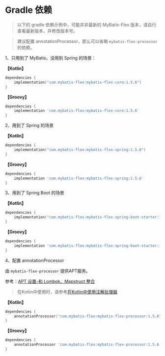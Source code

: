 # Gradle 依赖

> 以下的 gradle 依赖示例中，可能并非最新的 MyBatis-Flex 版本，请自行查看最新版本，并修改版本号。

> 建议配置 annotationProcessor，那么可以省略 `mybatis-flex-processor` 的依赖。

1、只用到了 MyBatis，没用到 Spring 的场景：

**【Kotlin】**

```kotlin
dependencies {
    implementation("com.mybatis-flex:mybatis-flex-core:1.5.6")
}
```

**【Groovy】**

```groovy
dependencies {
    implementation 'com.mybatis-flex:mybatis-flex-core:1.5.6'
}
```

2、用到了 Spring 的场景

**【Kotlin】**

```kotlin
dependencies {
    implementation("com.mybatis-flex:mybatis-flex-spring:1.5.6")
}
```

**【Groovy】**

```groovy
dependencies {
    implementation 'com.mybatis-flex:mybatis-flex-spring:1.5.6'
}
```

3、用到了 Spring Boot 的场景

**【Kotlin】**

```kotlin
dependencies {
    implementation("com.mybatis-flex:mybatis-flex-spring-boot-starter:1.5.6")
}
```

**【Groovy】**

```groovy
dependencies {
    implementation 'com.mybatis-flex:mybatis-flex-spring-boot-starter:1.5.6'
}
```

4、配置 annotationProcessor

由 `mybatis-flex-processor` 提供APT服务。

参考：[APT 设置-和 Lombok、Mapstruct 整合](../others/apt.md)

> 在Kotlin中使用时，请参考[在Kotlin中使用注解处理器](../others/kapt.md)

**【Kotlin】**

```kotlin
dependencies {
    annotationProcessor("com.mybatis-flex:mybatis-flex-processor:1.5.6")
}
```

**【Groovy】**

```groovy
dependencies {
    annotationProcessor 'com.mybatis-flex:mybatis-flex-processor:1.5.6'
}
```
